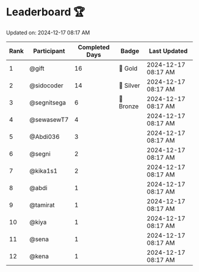 # Leaderboard 🏆

Updated on: 2024-12-17 08:17 AM

| Rank | Participant       | Completed Days | Badge      | Last Updated         |
|------|-------------------|----------------|------------|----------------------|
| 1    | @gift             | 16             | 🏅 Gold     | 2024-12-17 08:17 AM |
| 2    | @sidocoder        | 14             | 🥈 Silver   | 2024-12-17 08:17 AM |
| 3    | @segnitsega       | 6              | 🥉 Bronze   | 2024-12-17 08:17 AM |
| 4    | @sewasewT7        | 4              |            | 2024-12-17 08:17 AM |
| 5    | @Abdi036          | 3              |            | 2024-12-17 08:17 AM |
| 6    | @segni            | 2              |            | 2024-12-17 08:17 AM |
| 7    | @kika1s1          | 2              |            | 2024-12-17 08:17 AM |
| 8    | @abdi             | 1              |            | 2024-12-17 08:17 AM |
| 9    | @tamirat          | 1              |            | 2024-12-17 08:17 AM |
| 10   | @kiya             | 1              |            | 2024-12-17 08:17 AM |
| 11   | @sena             | 1              |            | 2024-12-17 08:17 AM |
| 12   | @kena             | 1              |            | 2024-12-17 08:17 AM |
